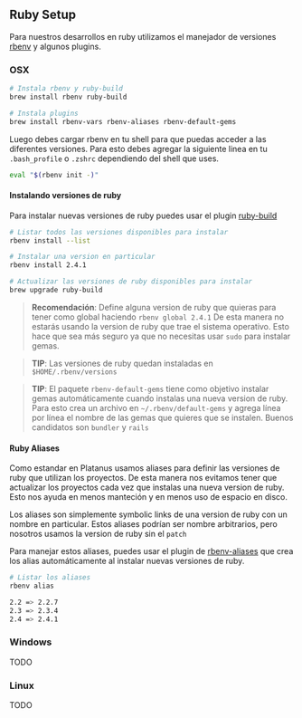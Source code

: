 ## Ruby Setup

Para nuestros desarrollos en ruby utilizamos el manejador de versiones [rbenv](https://github.com/rbenv/rbenv) y algunos plugins.

### OSX

```bash
# Instala rbenv y ruby-build
brew install rbenv ruby-build

# Instala plugins
brew install rbenv-vars rbenv-aliases rbenv-default-gems
```

Luego debes cargar rbenv en tu shell para que puedas acceder a las diferentes versiones. Para esto debes agregar la siguiente linea en tu `.bash_profile` o `.zshrc` dependiendo del shell que uses.

```bash
eval "$(rbenv init -)"
```

#### Instalando versiones de ruby

Para instalar nuevas versiones de ruby puedes usar el plugin [ruby-build](https://github.com/rbenv/ruby-build)

```bash
# Listar todos las versiones disponibles para instalar
rbenv install --list

# Instalar una version en particular
rbenv install 2.4.1

# Actualizar las versiones de ruby disponibles para instalar
brew upgrade ruby-build
```

> **Recomendación**: Define alguna version de ruby que quieras para tener como global haciendo `rbenv global 2.4.1`  De esta manera no estarás usando la version de ruby que trae el sistema operativo. Esto hace que sea más seguro ya que no necesitas usar `sudo` para instalar gemas.

> **TIP**: Las versiones de ruby quedan instaladas en `$HOME/.rbenv/versions`

> **TIP**: El paquete `rbenv-default-gems` tiene como objetivo instalar gemas automáticamente cuando instalas una nueva version de ruby. Para esto crea un archivo en `~/.rbenv/default-gems` y agrega línea por línea el nombre de las gemas que quieres que se instalen. Buenos candidatos son `bundler` y `rails`

#### Ruby Aliases

Como estandar en Platanus usamos aliases para definir las versiones de ruby que utilizan los proyectos. De esta manera nos evitamos tener que actualizar los proyectos cada vez que instalas una nueva version de ruby. Esto nos ayuda en menos manteción y en menos uso de espacio en disco.

Los aliases son simplemente symbolic links de una version de ruby con un nombre en particular. Estos aliases podrían ser nombre arbitrarios, pero nosotros usamos la version de ruby sin el `patch`

Para manejar estos aliases, puedes usar el plugin de [rbenv-aliases](https://github.com/tpope/rbenv-aliases) que crea los alias automáticamente al instalar nuevas versiones de ruby.

```bash
# Listar los aliases
rbenv alias

2.2 => 2.2.7
2.3 => 2.3.4
2.4 => 2.4.1
```

### Windows

TODO

### Linux

TODO